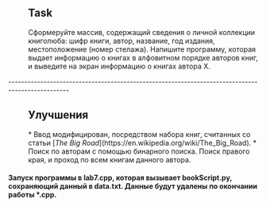 <dir>
<h2> Task </h2>
<p>    Сформеруйте массив, содержащий сведения о личной коллекции книголюба: шифр книги, автор, название, год издания, местоположение (номер стелажа). Напишите программу, которая выдает информацию о книгах в алфовитном порядке авторов книг, и выведите на экран информацию о книгах автора X. </p>
</dir>
-------------------------------------------------------------------------------------------------
<dir>
<h2> Улучшения </h2>
*    Ввод модифицирован, посредством набора книг, считанных со статьи [<i>The Big Road</i>](https://en.wikipedia.org/wiki/The_Big_Road).
*    Поиск по авторам с помощью бинарного поиска. Поиск правого края, и проход по всем книгам данного автора.
</dir>
<h4>    Запуск программы в lab7.cpp, которая вызывает bookScript.py, сохраняющий данный в data.txt. Данные будут удалены по окончании работы *.cpp.</h4>
